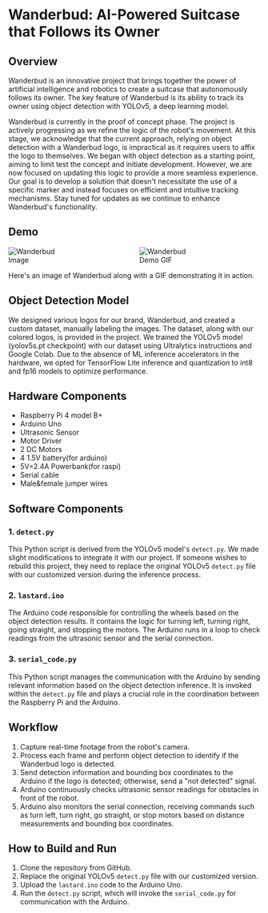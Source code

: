 # Wanderbud: AI-Powered Suitcase that Follows its Owner

## Overview

Wanderbud is an innovative project that brings together the power of artificial intelligence and robotics to create a suitcase that autonomously follows its owner. The key feature of Wanderbud is its ability to track its owner using object detection with YOLOv5, a deep learning model. 

Wanderbud is currently in the proof of concept phase. The project is actively progressing as we refine the logic of the robot's movement. At this stage, we acknowledge that the current approach, relying on object detection with a Wanderbud logo, is impractical as it requires users to affix the logo to themselves. We began with object detection as a starting point, aiming to limit test the concept and initiate development. However, we are now focused on updating this logic to provide a more seamless experience. Our goal is to develop a solution that doesn't necessitate the use of a specific marker and instead focuses on efficient and intuitive tracking mechanisms. Stay tuned for updates as we continue to enhance Wanderbud's functionality.

## Demo

<div style="display:flex;">
  <div style="flex:1; margin-right:20px;">
    <img src="relative_path_to_your_image.png" alt="Wanderbud Image" style="max-width:40%;" />
  </div>
  <div style="flex:1;">
    <img src="relative_path_to_your_gif.gif" alt="Wanderbud Demo GIF" style="max-width:40%;" />
  </div>
</div>

Here's an image of Wanderbud along with a GIF demonstrating it in action.






## Object Detection Model

We designed various logos for our brand, Wanderbud, and created a custom dataset, manually labeling the images. The dataset, along with our colored logos, is provided in the project. We trained the YOLOv5 model (yolov5s.pt checkpoint) with our dataset using Ultralytics instructions and Google Colab. Due to the absence of ML inference accelerators in the hardware, we opted for TensorFlow Lite inference and quantization to int8 and fp16 models to optimize performance.

## Hardware Components

- Raspberry Pi 4 model B+
- Arduino Uno
- Ultrasonic Sensor
- Motor Driver
- 2 DC Motors
- 4 1.5V battery(for arduino)
- 5V=2.4A Powerbank(for raspi)
- Serial cable
- Male&female jumper wires


## Software Components

### 1. `detect.py`

This Python script is derived from the YOLOv5 model's `detect.py`. We made slight modifications to integrate it with our project. If someone wishes to rebuild this project, they need to replace the original YOLOv5 `detect.py` file with our customized version during the inference process.

### 2. `lastard.ino`

The Arduino code responsible for controlling the wheels based on the object detection results. It contains the logic for turning left, turning right, going straight, and stopping the motors. The Arduino runs in a loop to check readings from the ultrasonic sensor and the serial connection.

### 3. `serial_code.py`

This Python script manages the communication with the Arduino by sending relevant information based on the object detection inference. It is invoked within the `detect.py` file and plays a crucial role in the coordination between the Raspberry Pi and the Arduino.

## Workflow

1. Capture real-time footage from the robot's camera.
2. Process each frame and perform object detection to identify if the Wanderbud logo is detected.
3. Send detection information and bounding box coordinates to the Arduino if the logo is detected; otherwise, send a "not detected" signal.
4. Arduino continuously checks ultrasonic sensor readings for obstacles in front of the robot.
5. Arduino also monitors the serial connection, receiving commands such as turn left, turn right, go straight, or stop motors based on distance measurements and bounding box coordinates.

## How to Build and Run

1. Clone the repository from GitHub.
2. Replace the original YOLOv5 `detect.py` file with our customized version.
3. Upload the `lastard.ino` code to the Arduino Uno.
4. Run the `detect.py` script, which will invoke the `serial_code.py` for communication with the Arduino.


